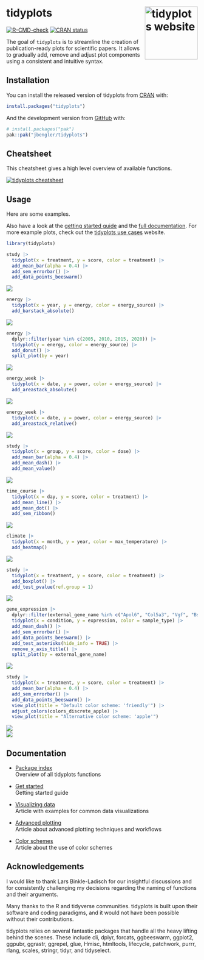 
<!-- README.md is generated from README.Rmd. Please edit that file -->

# tidyplots <a href="https://jbengler.github.io/tidyplots/"><img src="man/figures/logo.svg" align="right" height="139" alt="tidyplots website" /></a>

<!-- badges: start -->

[![R-CMD-check](https://github.com/jbengler/tidyplots/actions/workflows/R-CMD-check.yaml/badge.svg)](https://github.com/jbengler/tidyplots/actions/workflows/R-CMD-check.yaml)
[![CRAN
status](https://www.r-pkg.org/badges/version/tidyplots)](https://CRAN.R-project.org/package=tidyplots)
<!-- badges: end -->

The goal of `tidyplots` is to streamline the creation of
publication-ready plots for scientific papers. It allows to gradually
add, remove and adjust plot components using a consistent and intuitive
syntax.

## Installation

You can install the released version of tidyplots from
[CRAN](https://cran.r-project.org/) with:

``` r
install.packages("tidyplots")
```

And the development version from [GitHub](https://github.com/) with:

``` r
# install.packages("pak")
pak::pak("jbengler/tidyplots")
```

## Cheatsheet

This cheatsheet gives a high level overview of available functions.

<a href="https://tidyplots.org/cheatsheet"><img src="man/figures/cheatsheet-v1.png" alt="tidyplots cheatsheet" /></a>

## Usage

Here are some examples.

Also have a look at the [getting started
guide](https://jbengler.github.io/tidyplots/articles/tidyplots.html) and
the [full
documentation](https://jbengler.github.io/tidyplots/reference/). For
more example plots, check out the [tidyplots use
cases](https://tidyplots.org/use-cases) website.

``` r
library(tidyplots)

study |> 
  tidyplot(x = treatment, y = score, color = treatment) |> 
  add_mean_bar(alpha = 0.4) |> 
  add_sem_errorbar() |> 
  add_data_points_beeswarm()
```

<img src="man/figures/README-unnamed-chunk-2-1.png" style="display: block; margin: auto;" />

``` r
energy |> 
  tidyplot(x = year, y = energy, color = energy_source) |> 
  add_barstack_absolute()
```

<img src="man/figures/README-unnamed-chunk-3-1.png" style="display: block; margin: auto;" />

``` r
energy |> 
  dplyr::filter(year %in% c(2005, 2010, 2015, 2020)) |> 
  tidyplot(y = energy, color = energy_source) |> 
  add_donut() |> 
  split_plot(by = year)
```

<img src="man/figures/README-unnamed-chunk-4-1.png" style="display: block; margin: auto;" />

``` r
energy_week |> 
  tidyplot(x = date, y = power, color = energy_source) |> 
  add_areastack_absolute()
```

<img src="man/figures/README-unnamed-chunk-5-1.png" style="display: block; margin: auto;" />

``` r
energy_week |> 
  tidyplot(x = date, y = power, color = energy_source) |> 
  add_areastack_relative()
```

<img src="man/figures/README-unnamed-chunk-6-1.png" style="display: block; margin: auto;" />

``` r
study |> 
  tidyplot(x = group, y = score, color = dose) |> 
  add_mean_bar(alpha = 0.4) |> 
  add_mean_dash() |> 
  add_mean_value()
```

<img src="man/figures/README-unnamed-chunk-7-1.png" style="display: block; margin: auto;" />

``` r
time_course |>
  tidyplot(x = day, y = score, color = treatment) |>
  add_mean_line() |>
  add_mean_dot() |>
  add_sem_ribbon()
```

<img src="man/figures/README-unnamed-chunk-8-1.png" style="display: block; margin: auto;" />

``` r
climate |>
  tidyplot(x = month, y = year, color = max_temperature) |>
  add_heatmap()
```

<img src="man/figures/README-unnamed-chunk-9-1.png" style="display: block; margin: auto;" />

``` r
study |> 
  tidyplot(x = treatment, y = score, color = treatment) |> 
  add_boxplot() |> 
  add_test_pvalue(ref.group = 1)
```

<img src="man/figures/README-unnamed-chunk-10-1.png" style="display: block; margin: auto;" />

``` r
gene_expression |> 
  dplyr::filter(external_gene_name %in% c("Apol6", "Col5a3", "Vgf", "Bsn")) |> 
  tidyplot(x = condition, y = expression, color = sample_type) |> 
  add_mean_dash() |> 
  add_sem_errorbar() |> 
  add_data_points_beeswarm() |> 
  add_test_asterisks(hide_info = TRUE) |> 
  remove_x_axis_title() |> 
  split_plot(by = external_gene_name)
```

<img src="man/figures/README-unnamed-chunk-11-1.png" style="display: block; margin: auto;" />

``` r
study |> 
  tidyplot(x = treatment, y = score, color = treatment) |> 
  add_mean_bar(alpha = 0.4) |> 
  add_sem_errorbar() |> 
  add_data_points_beeswarm() |> 
  view_plot(title = "Default color scheme: 'friendly'") |> 
  adjust_colors(colors_discrete_apple) |> 
  view_plot(title = "Alternative color scheme: 'apple'")
```

<img src="man/figures/README-unnamed-chunk-12-1.png" style="display: block; margin: auto;" /><img src="man/figures/README-unnamed-chunk-12-2.png" style="display: block; margin: auto;" />

## Documentation

- [Package index](https://jbengler.github.io/tidyplots/reference/)  
  Overview of all tidyplots functions

- [Get
  started](https://jbengler.github.io/tidyplots/articles/tidyplots.html)  
  Getting started guide

- [Visualizing
  data](https://jbengler.github.io/tidyplots/articles/Visualizing-data.html)  
  Article with examples for common data visualizations

- [Advanced
  plotting](https://jbengler.github.io/tidyplots/articles/Advanced-plotting.html)  
  Article about advanced plotting techniques and workflows

- [Color
  schemes](https://jbengler.github.io/tidyplots/articles/Color-schemes.html)  
  Article about the use of color schemes

## Acknowledgements

I would like to thank Lars Binkle-Ladisch for our insightful discussions
and for consistently challenging my decisions regarding the naming of
functions and their arguments.

Many thanks to the R and tidyverse communities. tidyplots is built upon
their software and coding paradigms, and it would not have been possible
without their contributions.

tidyplots relies on several fantastic packages that handle all the heavy
lifting behind the scenes. These include cli, dplyr, forcats,
ggbeeswarm, ggplot2, ggpubr, ggrastr, ggrepel, glue, Hmisc, htmltools,
lifecycle, patchwork, purrr, rlang, scales, stringr, tidyr, and
tidyselect.
